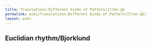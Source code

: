 ```yaml
---
title: Translations:Different Kinds of Pattern/17/en-gb
permalink: wiki/Translations:Different_Kinds_of_Pattern/17/en-gb/
layout: wiki
---
```


## Euclidian rhythm/Bjorklund
